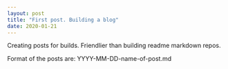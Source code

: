 ```yaml
---
layout: post
title: "First post. Building a blog"
date: 2020-01-21
---
```


Creating posts for builds. Friendlier than building readme markdown repos. 

Format of the posts are: YYYY-MM-DD-name-of-post.md